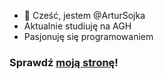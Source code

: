 - 👋 Cześć, jestem @ArturSojka
- Aktualnie studiuję na AGH
- Pasjonuję się programowaniem
### Sprawdź [moją stronę](https://artursojka.github.io/)!
